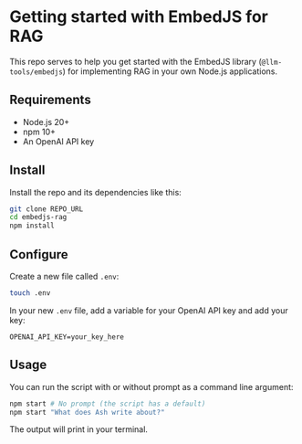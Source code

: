 # Getting started with EmbedJS for RAG

This repo serves to help you get started with the EmbedJS library (`@llm-tools/embedjs`) for implementing RAG in your own Node.js applications.

## Requirements

- Node.js 20+
- npm 10+
- An OpenAI API key

## Install

Install the repo and its dependencies like this:

```bash
git clone REPO_URL
cd embedjs-rag
npm install
```

## Configure

Create a new file called `.env`:

```bash
touch .env
```

In your new `.env` file, add a variable for your OpenAI API key and add your key:

```text
OPENAI_API_KEY=your_key_here
```

## Usage

You can run the script with or without prompt as a command line argument:

```bash
npm start # No prompt (the script has a default)
npm start "What does Ash write about?"
```

The output will print in your terminal.

